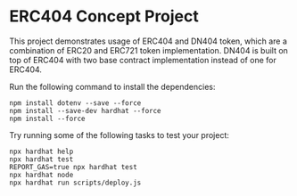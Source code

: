 # ERC404 Concept Project

This project demonstrates usage of ERC404 and DN404 token, which are a combination of ERC20 and ERC721 token implementation. DN404 is built on top of ERC404 with two base contract implementation instead of one for ERC404. 

Run the following command to install the dependencies:

```shell
npm install dotenv --save --force
npm install --save-dev hardhat --force
npm install --force
```

Try running some of the following tasks to test your project:

```shell
npx hardhat help
npx hardhat test
REPORT_GAS=true npx hardhat test
npx hardhat node
npx hardhat run scripts/deploy.js
```
